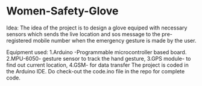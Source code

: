 # Women-Safety-Glove
Idea:
The idea of the project is to design a glove equiped with necessary sensors which sends the live location and sos message to the pre-registered mobile number when the emergency gesture is made by the user.

Equipment used: 
1.Arduino -Programmable microcontroller based board. 
2.MPU-6050- gesture sensor to track the hand gesture, 
3.GPS module- to find out current location, 
4.GSM- for data transfer 
The project is coded in the Arduino IDE. Do check-out the code.ino file in the repo for complete code.
